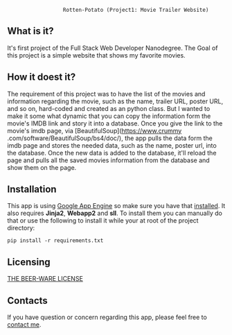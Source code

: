                       Rotten-Potato (Project1: Movie Trailer Website)

What is it?
-----------

It's first project of the Full Stack Web Developer Nanodegree. The Goal of
this project is a simple website that shows my favorite movies.

How it doest it?
----------------

The requirement of this project was to have the list of the movies and
information regarding the movie, such as the name, trailer URL, poster URL,
and so on, hard-coded and created as an python class. But I wanted to make
it some what dynamic that you can copy the information form the movie's IMDB
link and story it into a database. Once you give the link to the movie's imdb
 page, via [BeautifulSoup](https://www.crummy
 .com/software/BeautifulSoup/bs4/doc/), the app pulls the data form the imdb
 page and stores the needed data, such as the name, poster url, into the
 database. Once the new data is added to the database, it'll reload the page
 and pulls all the saved movies information from the database and show them
 on the page.

Installation
------------

This app is using [Google App Engine](https://console.cloud.google.com) so make sure you have that
[installed](https://cloud.google.com/appengine/downloads). It also requires **Jinja2**, **Webapp2** and **sll**. To install
them you can manually do that or use the following to install it while your
at root of the project directory:

```pip install -r requirements.txt```

Licensing
---------

[THE BEER-WARE LICENSE](https://en.wikipedia.org/wiki/Beerware)


Contacts
--------

If you have question or concern regarding this app, please feel free to
[contact me](http://alijafargholi.com/contact/).
